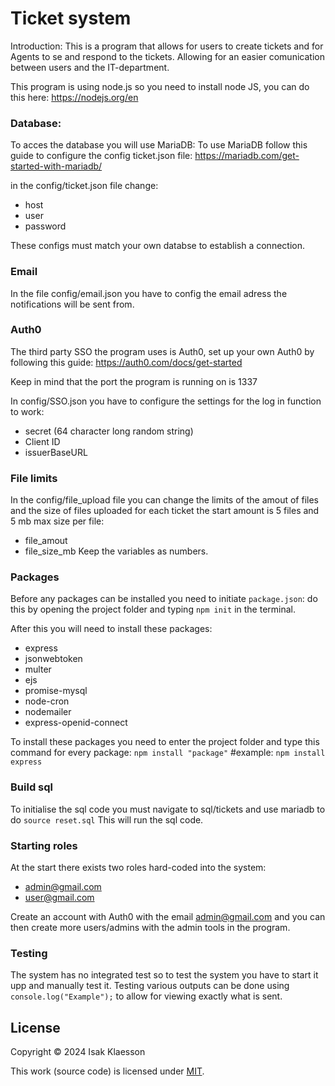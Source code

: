 # Ticket system

Introduction: This is a program that allows for users to create tickets and for Agents to se and respond to the tickets. 
Allowing for an easier comunication between users and the IT-department.

This program is using node.js so you need to install node JS, you can do this here: https://nodejs.org/en
### Database:

To acces the database you will use MariaDB:
To use MariaDB follow this guide to configure the config ticket.json file: https://mariadb.com/get-started-with-mariadb/

in the config/ticket.json file change:
* host
* user
* password

These configs must match your own databse to establish a connection.

### Email

In the file config/email.json you have to config the email adress the notifications will be sent from.

### Auth0

The third party SSO the program uses is Auth0, set up your own Auth0 by following this guide: https://auth0.com/docs/get-started

Keep in mind that the port the program is running on is 1337

In config/SSO.json you have to configure the settings for the log in function to work:
* secret (64 character long random string)
* Client ID
* issuerBaseURL

### File limits
In the config/file_upload file you can change the limits of the amout of files and the size of files uploaded for each ticket the start amount is 5 files and 5 mb max size per file:

* file_amout
* file_size_mb
 Keep the variables as numbers.

### Packages
Before any packages can be installed you need to initiate ```package.json```: do this by opening the project folder and typing ```npm init``` in the terminal.

After this you will need to install these packages:
* express
* jsonwebtoken
* multer
* ejs
* promise-mysql
* node-cron
* nodemailer
* express-openid-connect

To install these packages you need to enter the project folder and type this command for every package:
```npm install "package"``` #example: ```npm install express```

### Build sql
To initialise the sql code you must navigate to sql/tickets and use mariadb to do ```source reset.sql``` This will run the sql code.

### Starting roles

At the start there exists two roles hard-coded into the system:
* admin@gmail.com
* user@gmail.com

Create an account with Auth0 with the email admin@gmail.com and you can then create more users/admins with the admin tools in the program.
### Testing
The system has no integrated test so to test the system you have to start it upp and manually test it. 
Testing various outputs can be done using ```console.log("Example");``` to allow for viewing exactly what is sent.


## License

Copyright © 2024 Isak Klaesson

This work (source code) is licensed under [MIT](./LICENSE).
